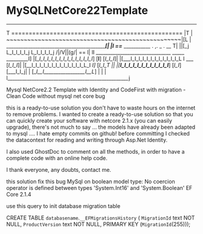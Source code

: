 # MySQLNetCore22Template

 ____________________________________________________
T ================================================= |T
| ~~~~~~~~~~~~~~~~~~~~~~~~~~~~~~~~~~~~~~~~~~~~~~~~~~|[L
| __________________________________________________[|
|I __==___________  ___________     .  ,. _ .   __  T|
||[_j  L_I_I_I_I_j  L_I_I_I_I_j    /|/V||(g/|   ==  l|
lI _______________________________  _____  _________I]
 |[__I_I_I_I_I_I_I_I_I_I_I_I_I_I_] [__I__] [_I_I_I_]|
 |[___I_I_I_I_I_I_I_I_I_I_I_I_L  I   ___   [_I_I_I_]|
 |[__I_I_I_I_I_I_I_I_I_I_I_I_I_L_I __I_]_  [_I_I_T ||
 |[___I_I_I_I_I_I_I_I_I_I_I_I____] [_I_I_] [___I_I_j|
 | [__I__I_________________I__L_]                   |
 |                                                  |  
 l__________________________________________________j
 
Mysql NetCore2.2 Template with Identity and CodeFirst with migration - Clean Code without mysql net core bug

  this is a ready-to-use solution you don't have to waste hours on the internet to remove problems.
I wanted to create a ready-to-use solution so that you can quickly create your software with netcore 2.1.x (you can easily upgrade), there's not much to say ... the models have already been adapted to mysql ....
I hate empty commits on github! before committing I checked the datacontext for reading and writing through Asp.Net Identity.

I also used GhostDoc to comment on all the methods, in order to have a complete code with an online help code.

I thank everyone, any doubts, contact me.

this solution fix this bug MySql on boolean model type:
No coercion operator is defined between types 'System.Int16' and 'System.Boolean' EF Core 2.1.4

use this query to init database migration table

CREATE TABLE `databasename`.`__EFMigrationsHistory` (
  `MigrationId` text NOT NULL,
  `ProductVersion` text NOT NULL,
  PRIMARY KEY (`MigrationId`(255)));
  
